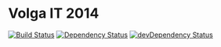 # Volga IT 2014
[![Build Status](https://travis-ci.org/AlekseyLeshko/volgaIt2014.svg?branch=master)](https://travis-ci.org/AlekseyLeshko/volgaIt2014)
[![Dependency Status](https://david-dm.org/AlekseyLeshko/volgaIt2014.svg)](https://david-dm.org/AlekseyLeshko/volgaIt2014)
[![devDependency Status](https://david-dm.org/AlekseyLeshko/volgaIt2014/dev-status.svg)](https://david-dm.org/AlekseyLeshko/volgaIt2014#info=devDependencies)
